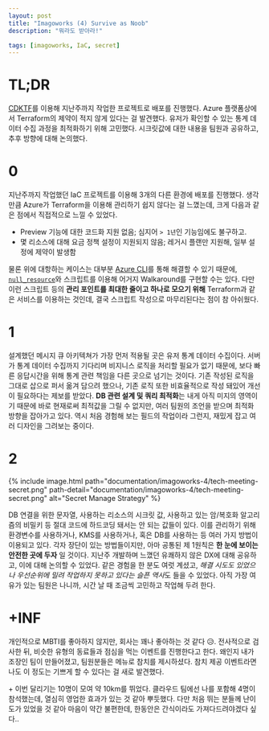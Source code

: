 ```yaml
---
layout: post
title: "Imagoworks (4) Survive as Noob"
description: "뭐라도 받아라!"

tags: [imagoworks, IaC, secret]
---
```


# TL;DR

[CDKTF](https://developer.hashicorp.com/terraform/cdktf)를 이용해 지난주까지 작업한 프로젝트로 배포를 진행했다. Azure 플랫폼상에서 Terraform의 제약이 적지 않게 있다는 걸 발견했다. 유저가 확인할 수 있는 통계 데이터 수집 과정을 최적화하기 위해 고민했다. 시크릿값에 대한 내용을 팀원과 공유하고, 추후 방향에 대해 논의했다.

# 0

지난주까지 작업했던 IaC 프로젝트를 이용해 3개의 다른 환경에 배포를 진행했다. 생각만큼 Azure가 Terraform을 이용해 관리하기 쉽지 않다는 걸 느꼈는데, 크게 다음과 같은 점에서 직접적으로 느낄 수 있었다.

- Preview 기능에 대한 코드화 지원 없음; 심지어 `> 1년`인 기능임에도 불구하고.
- 몇 리소스에 대해 요금 정책 설정이 지원되지 않음; 레거시 플랜만 지원해, 일부 설정에 제약이 발생함

물론 위에 대항하는 케이스는 대부분 [Azure CLI](https://learn.microsoft.com/en-us/cli/azure/)를 통해 해결할 수 있기 때문에, [`null_resource`](https://registry.terraform.io/providers/hashicorp/null/latest/docs/resources/resource)와 스크립트를 이용해 어거지 Walkaround를 구현할 수는 있다. 다만 이런 스크립트 등의 **관리 포인트를 최대한 줄이고 하나로 모으기 위해** Terraform과 같은 서비스를 이용하는 것인데, 결국 스크립트 작성으로 마무리된다는 점이 참 아쉬웠다. 

# 1

설계했던 메시지 큐 아키텍쳐가 가장 먼저 적용될 곳은 유저 통계 데이터 수집이다. 서버가 통계 데이터 수집까지 기다리며 비지니스 로직을 처리할 필요가 없기 때문에, 보다 빠른 응답시간을 위해 통계 관련 책임을 다른 곳으로 넘기는 것이다. 기존 작성된 로직을 그대로 삽으로 퍼서 옮겨 담으려 했으나, 기존 로직 또한 비효율적으로 작성 돼있어 개선이 필요하다는 제보를 받았다. **DB 관련 설계 및 쿼리 최적화**는 내게 아직 미지의 영역이기 때문에 바로 현재로써 최적값을 그릴 수 없지만, 여러 팀원의 조언을 받으며 최적화 방향을 잡아가고 있다. 역시 처음 경험해 보는 필드의 작업이라 그런지, 재밌게 잡고 여러 디자인을 그려보는 중이다.

# 2 

{% include image.html path="documentation/imagoworks-4/tech-meeting-secret.png" path-detail="documentation/imagoworks-4/tech-meeting-secret.png" alt="Secret Manage Strategy" %}

DB 연결을 위한 문자열, 사용하는 리소스의 시크릿 값, 사용하고 있는 암/복호화 알고리즘의 비밀키 등 절대 코드에 하드코딩 돼서는 안 되는 값들이 있다. 이를 관리하기 위해 환경변수를 사용하거나, KMS를 사용하거나, 혹은 DB를 사용하는 등 여러 가지 방법이 이용되고 있다. 각자 장단이 있는 방법들이지만, 아마 공통된 제 1원칙은 **한  눈에 보이는 안전한 곳에 두자** 일 것이다. 지난주 개발하며 느꼈던 유쾌하지 않은 DX에 대해 공유하고, 이에 대해 논의할 수 있었다. 같은 경험을 한 분도 여럿 계셨고, *해결 시도도 있었으나 우선순위에 밀려 작업하지 못하고 있다는 슬픈 역사*도 들을 수 있었다. 아직 가장 여유가 있는 팀원은 나니까, 시간 날 때 조금씩 고민하고 작업해 두려 한다.


# +INF

개인적으로 MBTI를 좋아하지 않지만, 회사는 꽤나 좋아하는 것 같다 😥. 전사적으로 검사한 뒤, 비슷한 유형의 동료들과 점심을 먹는 이벤트를 진행한다고 한다. 왜인지 내가 조장인 팀이 만들어졌고, 팀원분들은 메뉴로 참치를 제시하셨다. 참치 제공 이벤트라면 나도 이 정도는 기쁘게 할 수 있다는 걸 새로 발견했다.

\+ 이번 달리기는 10명이 모여 약 10km를 뛰었다. 클라우드 팀에선 나를 포함해 4명이 참석했는데, 열심히 영업한 효과가 있는 것 같아 뿌듯했다. 다만 처음 뛰는 분들께 난이도가 있었을 것 같아 마음이 약간 불편한데, 한동안은 간식이라도 가져다드려야겠다 싶다..